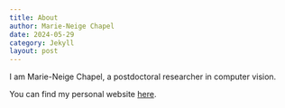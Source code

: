 ```yaml
---
title: About
author: Marie-Neige Chapel
date: 2024-05-29
category: Jekyll
layout: post
---
```


I am Marie-Neige Chapel, a postdoctoral researcher in computer vision.

You can find my personal website [here](https://mnchapel.github.io/).
